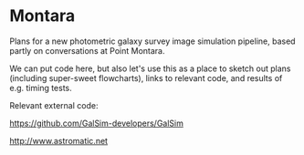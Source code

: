 # Montara
Plans for a new photometric galaxy survey image simulation pipeline, based partly on conversations at Point Montara.

We can put code here, but also let's use this as a place to sketch out plans (including super-sweet flowcharts), links to relevant code, and results of e.g. timing tests.

Relevant external code:

https://github.com/GalSim-developers/GalSim

http://www.astromatic.net

